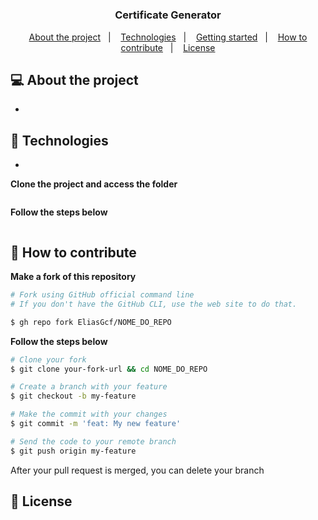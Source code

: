<h1 align="center">
	<!--
    Here you can put a logo, the following formatt is recommended:
    <img alt="Logo" src=".github/logo.png" width="200px" /> 
  -->
</h1>

<h3 align="center">
  Certificate Generator
</h3>

<p align="center">
  <a href="#-about-the-project">About the project</a>&nbsp;&nbsp;&nbsp;|&nbsp;&nbsp;&nbsp;
  <a href="#-technologies">Technologies</a>&nbsp;&nbsp;&nbsp;|&nbsp;&nbsp;&nbsp;
  <a href="#-technologies">Getting started</a>&nbsp;&nbsp;&nbsp;|&nbsp;&nbsp;&nbsp;
  <a href="#-how-to-contribute">How to contribute</a>&nbsp;&nbsp;&nbsp;|&nbsp;&nbsp;&nbsp;
  <a href="#-license">License</a>
</p>

## 💻 About the project

- <p style="color: red;"><!-- Put a brief summary of the project here --></p>

## 🚀 Technologies

- <!-- Put each technology here, start each line with an "-" because of the style ->

## 💻 Getting started

-a <!-- Here you can put how to setup your application

### Requirements

- <!-- put each requirement here -->

**Clone the project and access the folder**

<!-- you can put the commands inside the three grave accents -->

```bash

```

**Follow the steps below**

<!-- you can put the commands inside the three grave accents -->

```bash

```

## 🤔 How to contribute

**Make a fork of this repository**

```bash
# Fork using GitHub official command line
# If you don't have the GitHub CLI, use the web site to do that.

$ gh repo fork EliasGcf/NOME_DO_REPO
```

**Follow the steps below**

```bash
# Clone your fork
$ git clone your-fork-url && cd NOME_DO_REPO

# Create a branch with your feature
$ git checkout -b my-feature

# Make the commit with your changes
$ git commit -m 'feat: My new feature'

# Send the code to your remote branch
$ git push origin my-feature
```

After your pull request is merged, you can delete your branch

## 📝 License

<!-- You can delete the license if you don't want it -->

